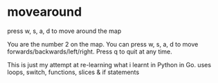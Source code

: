 # movearound
press w, s, a, d to move around the map

You are the number 2 on the map.
You can press w, s, a, d to move forwards/backwards/left/right.
Press q to quit at any time.

This is just my attempt at re-learning what i learnt in Python in Go.
uses loops, switch, functions, slices & if statements 
